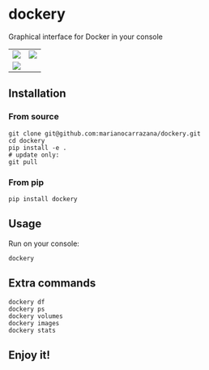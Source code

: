 # dockery

Graphical interface for Docker in your console

<table>
  <tr>
    <td><img src="https://github.com/marianocarrazana/dockery/assets/17238076/3c987e47-2d86-44ae-a078-73eced62dc11"/></td>
    <td><img src="https://github.com/marianocarrazana/dockery/assets/17238076/26dc43c9-1dd0-4097-ac02-aa006c3ff6b6"/></td>
  </tr>
  <tr>
    <td colspan="2"><img src="https://github.com/marianocarrazana/dockery/assets/17238076/c991ff4b-eebf-4495-b67c-2c57e933bd7d" /></td>
  </tr>
</table>

## Installation

### From source

```shell
git clone git@github.com:marianocarrazana/dockery.git
cd dockery
pip install -e .
# update only:
git pull
```

### From pip

```shell
pip install dockery
```

## Usage

Run on your console:

```shell
dockery
```

## Extra commands

```shell
dockery df
dockery ps
dockery volumes
dockery images
dockery stats
```

## **Enjoy it!**
